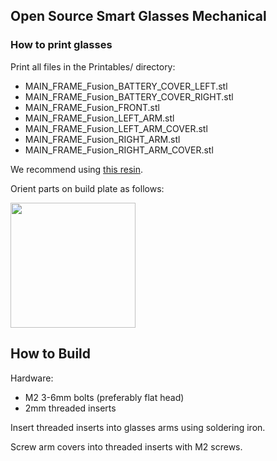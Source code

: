 ## Open Source Smart Glasses Mechanical

### How to print glasses 

Print all files in the Printables/ directory:

* MAIN_FRAME_Fusion_BATTERY_COVER_LEFT.stl
* MAIN_FRAME_Fusion_BATTERY_COVER_RIGHT.stl
* MAIN_FRAME_Fusion_FRONT.stl
* MAIN_FRAME_Fusion_LEFT_ARM.stl
* MAIN_FRAME_Fusion_LEFT_ARM_COVER.stl
* MAIN_FRAME_Fusion_RIGHT_ARM.stl
* MAIN_FRAME_Fusion_RIGHT_ARM_COVER.stl

We recommend using [this resin](https://www.amazon.com/gp/product/B09JG9SD5W/ref=ppx_yo_dt_b_asin_title_o00_s00?ie=UTF8&th=1).

Orient parts on build plate as follows:

<img src="https://cdn.discordapp.com/attachments/979872966517096538/1058865194304032859/Screenshot_from_2022-12-31_16-49-22.png" height="200px">

## How to Build
Hardware:
- M2 3-6mm bolts (preferably flat head)
- 2mm threaded inserts

Insert threaded inserts into glasses arms using soldering iron.

Screw arm covers into threaded inserts with M2 screws.
